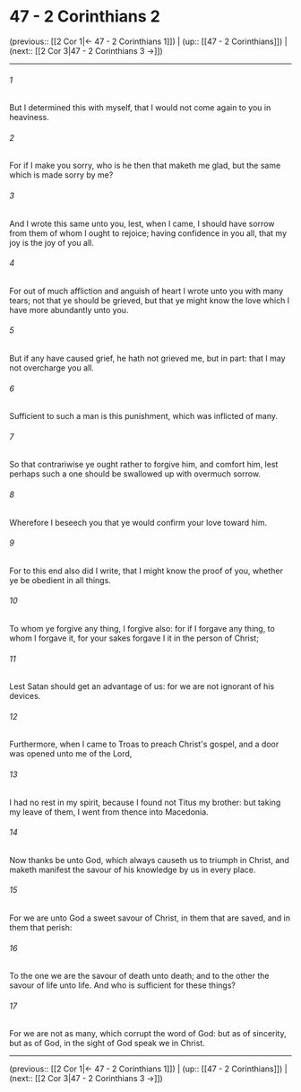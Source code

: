 # 47 - 2 Corinthians 2

(previous:: [[2 Cor 1|← 47 - 2 Corinthians 1]]) | (up:: [[47 - 2 Corinthians]]) | (next:: [[2 Cor 3|47 - 2 Corinthians 3 →]])

***


###### 1 
But I determined this with myself, that I would not come again to you in heaviness. 

###### 2 
For if I make you sorry, who is he then that maketh me glad, but the same which is made sorry by me? 

###### 3 
And I wrote this same unto you, lest, when I came, I should have sorrow from them of whom I ought to rejoice; having confidence in you all, that my joy is the joy of you all. 

###### 4 
For out of much affliction and anguish of heart I wrote unto you with many tears; not that ye should be grieved, but that ye might know the love which I have more abundantly unto you. 

###### 5 
But if any have caused grief, he hath not grieved me, but in part: that I may not overcharge you all. 

###### 6 
Sufficient to such a man is this punishment, which was inflicted of many. 

###### 7 
So that contrariwise ye ought rather to forgive him, and comfort him, lest perhaps such a one should be swallowed up with overmuch sorrow. 

###### 8 
Wherefore I beseech you that ye would confirm your love toward him. 

###### 9 
For to this end also did I write, that I might know the proof of you, whether ye be obedient in all things. 

###### 10 
To whom ye forgive any thing, I forgive also: for if I forgave any thing, to whom I forgave it, for your sakes forgave I it in the person of Christ; 

###### 11 
Lest Satan should get an advantage of us: for we are not ignorant of his devices. 

###### 12 
Furthermore, when I came to Troas to preach Christ's gospel, and a door was opened unto me of the Lord, 

###### 13 
I had no rest in my spirit, because I found not Titus my brother: but taking my leave of them, I went from thence into Macedonia. 

###### 14 
Now thanks be unto God, which always causeth us to triumph in Christ, and maketh manifest the savour of his knowledge by us in every place. 

###### 15 
For we are unto God a sweet savour of Christ, in them that are saved, and in them that perish: 

###### 16 
To the one we are the savour of death unto death; and to the other the savour of life unto life. And who is sufficient for these things? 

###### 17 
For we are not as many, which corrupt the word of God: but as of sincerity, but as of God, in the sight of God speak we in Christ.

***

(previous:: [[2 Cor 1|← 47 - 2 Corinthians 1]]) | (up:: [[47 - 2 Corinthians]]) | (next:: [[2 Cor 3|47 - 2 Corinthians 3 →]])
